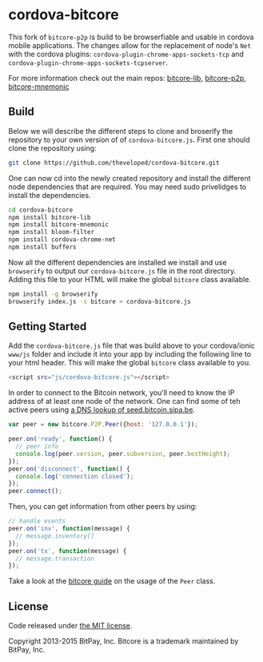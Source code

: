 cordova-bitcore
=======

This fork of `bitcore-p2p` is build to be browserfiable and usable in cordova mobile applications. The changes allow for the replacement of node's `Net` with the cordova plugins: `cordova-plugin-chrome-apps-sockets-tcp` and `cordova-plugin-chrome-apps-sockets-tcpserver`.

For more information check out the main repos:
[bitcore-lib](https://github.com/bitpay/bitcore-lib),
[bitcore-p2p](https://github.com/bitpay/bitcore-p2p),
[bitcore-mnemonic](https://github.com/bitpay/bitcore-mnemonic)

## Build
Below we will describe the different steps to clone and broserify the repository to your own version of of `cordova-bitcore.js`. First one should clone the repository using:

```sh
git clone https://github.com/theveloped/cordova-bitcore.git
```

One can now cd into the newly created repository and install the different node dependencies that are required. You may need sudo privelidges to install the dependencies.

```sh
cd cordova-bitcore
npm install bitcore-lib
npm install bitcore-mnemonic
npm install bloom-filter
npm install cordova-chrome-net
npm install buffers
```
Now all the different dependencies are installed we install and use `browserify` to output our `cordova-bitcore.js` file in the root directory. Adding this file to your HTML will make the global `bitcore` class available.

```sh
npm install -g browserify
browserify index.js -s bitcore > cordova-bitcore.js
```

## Getting Started

Add the `cordova-bitcore.js` file that was build above to your cordova/ionic `www/js` folder and include it into your app by including the following line to your html header. This will make the global `bitcore` class available to you.

```sh
<script src="js/cordova-bitcore.js"></script>
```
In order to connect to the Bitcoin network, you'll need to know the IP address of at least one node of the network. One can find some of teh active peers using [a DNS lookup of seed.bitcoin.sipa.be](http://network-tools.com/nslook/Default.asp?domain=seed.bitcoin.sipa.be&type=1&server=67.222.132.213&class=1&port=53&timeout=5000&go.x=15&go.y=14).

```javascript
var peer = new bitcore.P2P.Peer({host: '127.0.0.1'});

peer.on('ready', function() {
  // peer info
  console.log(peer.version, peer.subversion, peer.bestHeight);
});
peer.on('disconnect', function() {
  console.log('connection closed');
});
peer.connect();
```

Then, you can get information from other peers by using:

```javascript
// handle events
peer.on('inv', function(message) {
  // message.inventory[]
});
peer.on('tx', function(message) {
  // message.transaction
});
```

Take a look at the [bitcore guide](http://bitcore.io/guide/peer.html) on the usage of the `Peer` class.

## License

Code released under [the MIT license](https://github.com/bitpay/bitcore/blob/master/LICENSE).

Copyright 2013-2015 BitPay, Inc. Bitcore is a trademark maintained by BitPay, Inc.
